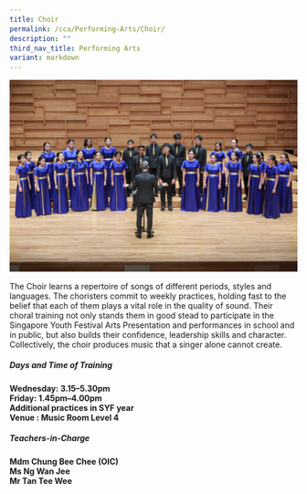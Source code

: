 ```yaml
---
title: Choir
permalink: /cca/Performing-Arts/Choir/
description: ""
third_nav_title: Performing Arts
variant: markdown
---
```

![](/images/2023images/CCAs%202023/choir%202023.jpg)


The Choir learns a repertoire of songs of different periods, styles and languages. The choristers commit to weekly practices, holding fast to the belief that each of them plays a vital role in the quality of sound. Their choral training not only stands them in good stead to participate in the Singapore Youth Festival Arts Presentation and performances in school and in public, but also builds their confidence, leadership skills and character. Collectively, the choir produces music that a singer alone cannot create.&nbsp;

  

<h5>Days and Time of Training</h5>

**Wednesday: 3.15–5.30pm  <br>
Friday: 1.45pm–4.00pm  <br>
Additional practices in SYF year <br>
Venue : Music Room Level 4**

  

<h5>Teachers-in-Charge</h5>
<b>
Mdm Chung Bee Chee (OIC) <br>
Ms Ng Wan Jee<br>
Mr Tan Tee Wee<br></b>